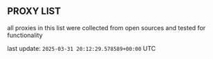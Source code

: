 ## PROXY LIST

all proxies in this list were collected from open sources and tested for functionality

last update: `2025-03-31 20:12:29.578589+00:00` UTC